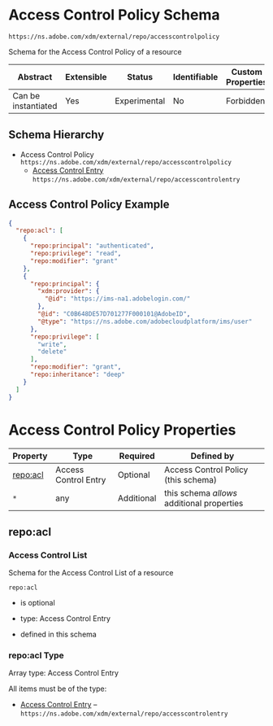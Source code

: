 
# Access Control Policy Schema

```
https://ns.adobe.com/xdm/external/repo/accesscontrolpolicy
```

Schema for the Access Control Policy of a resource

| Abstract | Extensible | Status | Identifiable | Custom Properties | Additional Properties | Defined In |
|----------|------------|--------|--------------|-------------------|-----------------------|------------|
| Can be instantiated | Yes | Experimental | No | Forbidden | Permitted | [external/repo/accesscontrolpolicy.schema.json](external/repo/accesscontrolpolicy.schema.json) |
## Schema Hierarchy

* Access Control Policy `https://ns.adobe.com/xdm/external/repo/accesscontrolpolicy`
  * [Access Control Entry](accesscontrolentry.schema.md) `https://ns.adobe.com/xdm/external/repo/accesscontrolentry`


## Access Control Policy Example
```json
{
  "repo:acl": [
    {
      "repo:principal": "authenticated",
      "repo:privilege": "read",
      "repo:modifier": "grant"
    },
    {
      "repo:principal": {
        "xdm:provider": {
          "@id": "https://ims-na1.adobelogin.com/"
        },
        "@id": "C0B648DE57D701277F000101@AdobeID",
        "@type": "https://ns.adobe.com/adobecloudplatform/ims/user"
      },
      "repo:privilege": [
        "write",
        "delete"
      ],
      "repo:modifier": "grant",
      "repo:inheritance": "deep"
    }
  ]
}
```

# Access Control Policy Properties

| Property | Type | Required | Defined by |
|----------|------|----------|------------|
| [repo:acl](#repoacl) | Access Control Entry | Optional | Access Control Policy (this schema) |
| `*` | any | Additional | this schema *allows* additional properties |

## repo:acl
### Access Control List

Schema for the Access Control List of a resource

`repo:acl`
* is optional
* type: Access Control Entry

* defined in this schema

### repo:acl Type


Array type: Access Control Entry

All items must be of the type:
* [Access Control Entry](accesscontrolentry.schema.md) – `https://ns.adobe.com/xdm/external/repo/accesscontrolentry`







